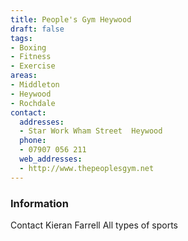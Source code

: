 ```yaml
---
title: People's Gym Heywood
draft: false
tags:
- Boxing
- Fitness
- Exercise
areas:
- Middleton
- Heywood
- Rochdale
contact:
  addresses:
  - Star Work Wham Street  Heywood
  phone:
  - 07907 056 211
  web_addresses:
  - http://www.thepeoplesgym.net
---
```


### Information
Contact Kieran Farrell
All types of sports

